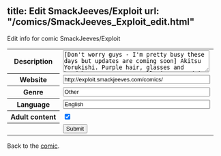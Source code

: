 title: Edit SmackJeeves/Exploit
url: "/comics/SmackJeeves_Exploit_edit.html"
---
Edit info for comic SmackJeeves/Exploit

<form name="comic" action="http://gaepostmail.appspot.com/comic/" method="post">
<table class="comicinfo">
<tr>
<th>Description</th><td><textarea name="description" cols="40" rows="3">[Don't worry guys - I'm pretty busy these days but updates are coming soon] Akitsu Yorukishi. Purple hair, glasses and headphones. He's not really interested in catching them all, being the best trainer or being famous. His life would be normal if he just didn't meet...her. Who cares about medals, when you have to SURVIVE. -- Extra tags: pokemon doujinshi manga anime</textarea></td>
</tr>
<tr>
<th>Website</th><td><input type="text" name="url" value="http://exploit.smackjeeves.com/comics/" size="40"/></td>
</tr>
<tr>
<th>Genre</th><td><input type="text" name="genre" value="Other" size="40"/></td>
</tr>
<tr>
<th>Language</th><td><input type="text" name="language" value="English" size="40"/></td>
</tr>
<tr>
<th>Adult content</th><td><input type="checkbox" name="adult" value="adult" checked="checked"/></td>
</tr>
<tr>
<th></th><td>
<input type="hidden" name="comic" value="SmackJeeves_Exploit" />
<input type="submit" name="submit" value="Submit" />
</td>
</tr>
</table>
</form>

Back to the [comic](SmackJeeves_Exploit.html).
